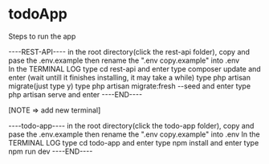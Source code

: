 # todoApp
Steps to run the app

----REST-API----
  in the root directory(click the rest-api folder), copy and pase the .env.example then rename the ".env copy.example" into .env <br>
  In the TERMINAL LOG 
  type cd rest-api and enter
  type composer update and enter (wait untill it finishes installing, it may take a while)
  type php artisan migrate(just type y)
  type php artisan migrate:fresh --seed and enter
  type php artisan serve and enter
----END----

[NOTE => add new terminal]

----todo-app----
  in the root directory(click the todo-app folder), copy and pase the .env.example then rename the ".env copy.example" into .env
  In the TERMINAL LOG
  type cd todo-app and enter
  type npm install and enter
  type npm run dev
----END----
